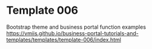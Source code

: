 # Template 006

Bootstrap theme and business portal function examples  
https://vmiis.github.io/business-portal-tutorials-and-templates/templates/template-006/index.html
